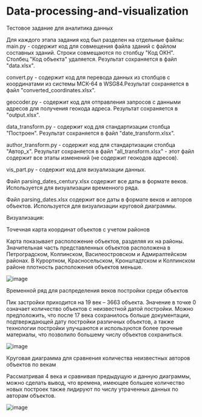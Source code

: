 # Data-processing-and-visualization
Тестовое задание для аналитика данных

Для каждого этапа задания код был разделен на отдельные файлы:
main.py - содержит код для совмещения файла зданий с файлом составных зданий. Строки совмещаются по столбцу "Код ОКН". Столбец "Код объекта" удаляется. Результат сохраняется в файл "data.xlsx".

convert.py - содержит код для перевода данных из столбцов с координатами из системы МСК-64 в WSG84.Результат сохраняется в файл "converted_coordinates.xlsx".

geocoder.py - содержит код для отправления запросов с данными адресов для получения геокода адреса. Результат сохраняется в "output.xlsx".

data_transform.py - содержит код для стандартизации столбца "Построен". Результат сохраняется в файл "date_transform.xlsx".

author_transform.py - содержит код для стандартизации столбца "Автор_х". Результат сохраняется в файл "all_transform.xlsx" - этот файл содержит все этапы изменений (не содержит геокодов адресов).

vis_part.py - содержит код для визуализации данных.

Файл parsing_dates_century.xlsx содержит все даты в формате веков. Используется для визуализации временного ряда.

Файл parsing_dates.xlsx содержит все даты в формате веков и авторов объектов. Используется для визуализации круговой диаграммы.

Визуализация:

Точечная карта координат объектов с учетом районов

Карта показывает расположение объектов, разделяя их на районы. Значительная часть представленных объектов расположена в Петроградском, Колпинском, Василеостровском и Адмиралтейском районах. В Курортном, Красносельском, Кронштадтском и Колпинском районе плотность расположения объектов меньше.

![image](https://github.com/themikhailova/Data-processing-and-visualization/assets/91223359/c4f1d725-fcc1-404e-bbe6-c68d4238959c)

 
Временной ряд для распределения веков постройки среди объектов

Пик застройки приходится на 19 век – 3663 объекта. Значение в точке 0 означает количество объектов с неизвестной датой постройки. Можно предположить, что после 17 века сохранилось больше документации, подтверждающей дату постройки различных объектов, а также технологии постройки улучшаются и используются более прочные материалы, что позволило большему числу объектов сохраниться. 

![image](https://github.com/themikhailova/Data-processing-and-visualization/assets/91223359/12b78de5-a611-4fe5-8d75-c2dd67c9bb7f)

 
Круговая диаграмма для сравнения количества неизвестных авторов объектов по векам

Рассматривая 4 века и сравнивая предыдущую и данную диаграммы, можно сделать вывод, что времена, имеющее большее количество новых построек также лидируют по числу утраченных данных по авторам объектов. 

 ![image](https://github.com/themikhailova/Data-processing-and-visualization/assets/91223359/f29a4c0e-2ecf-47b7-a405-0fcb90c4d3c6)

